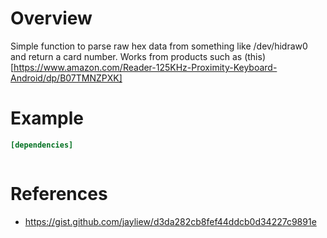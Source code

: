 # Overview

Simple function to parse raw hex data from something like /dev/hidraw0 and return a card number.
Works from products such as (this)[https://www.amazon.com/Reader-125KHz-Proximity-Keyboard-Android/dp/B07TMNZPXK]

# Example

```toml
[dependencies]

```

```rust

```


# References

- https://gist.github.com/jayliew/d3da282cb8fef44ddcb0d34227c9891e